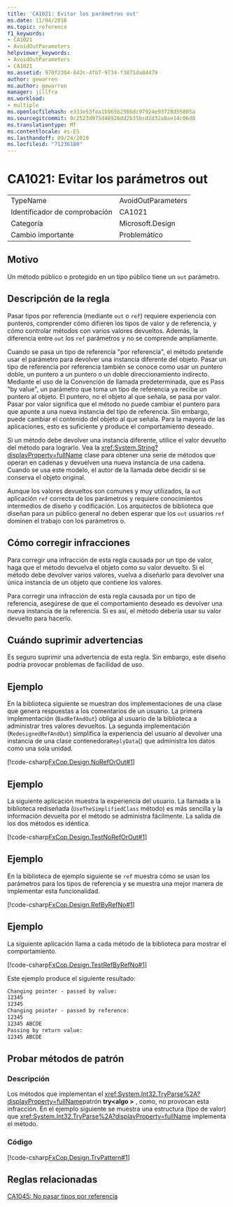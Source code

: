 ```yaml
---
title: 'CA1021: Evitar los parámetros out'
ms.date: 11/04/2016
ms.topic: reference
f1_keywords:
- CA1021
- AvoidOutParameters
helpviewer_keywords:
- AvoidOutParameters
- CA1021
ms.assetid: 970f2304-842c-4fb7-9734-f3871da8d479
author: gewarren
ms.author: gewarren
manager: jillfra
ms.workload:
- multiple
ms.openlocfilehash: e333e53fea1b965b250bdc97924e93728d55805a
ms.sourcegitcommit: 0c2523d975d48926dd2b35bcd2d32a8ae14c06d8
ms.translationtype: MT
ms.contentlocale: es-ES
ms.lasthandoff: 09/24/2019
ms.locfileid: "71236180"
---
```

# <a name="ca1021-avoid-out-parameters"></a>CA1021: Evitar los parámetros out

|||
|-|-|
|TypeName|AvoidOutParameters|
|Identificador de comprobación|CA1021|
|Categoría|Microsoft.Design|
|Cambio importante|Problemático|

## <a name="cause"></a>Motivo
Un método público o protegido en un tipo público tiene un `out` parámetro.

## <a name="rule-description"></a>Descripción de la regla
Pasar tipos por referencia (mediante `out` o `ref`) requiere experiencia con punteros, comprender cómo difieren los tipos de valor y de referencia, y cómo controlar métodos con varios valores devueltos. Además, la diferencia entre `out` los `ref` parámetros y no se comprende ampliamente.

Cuando se pasa un tipo de referencia "por referencia", el método pretende usar el parámetro para devolver una instancia diferente del objeto. Pasar un tipo de referencia por referencia también se conoce como usar un puntero doble, un puntero a un puntero o un doble direccionamiento indirecto. Mediante el uso de la Convención de llamada predeterminada, que es Pass "by value", un parámetro que toma un tipo de referencia ya recibe un puntero al objeto. El puntero, no el objeto al que señala, se pasa por valor. Pasar por valor significa que el método no puede cambiar el puntero para que apunte a una nueva instancia del tipo de referencia. Sin embargo, puede cambiar el contenido del objeto al que señala. Para la mayoría de las aplicaciones, esto es suficiente y produce el comportamiento deseado.

Si un método debe devolver una instancia diferente, utilice el valor devuelto del método para lograrlo. Vea la <xref:System.String?displayProperty=fullName> clase para obtener una serie de métodos que operan en cadenas y devuelven una nueva instancia de una cadena. Cuando se usa este modelo, el autor de la llamada debe decidir si se conserva el objeto original.

Aunque los valores devueltos son comunes y muy utilizados, la `out` aplicación `ref` correcta de los parámetros y requiere conocimientos intermedios de diseño y codificación. Los arquitectos de biblioteca que diseñan para un público general no deben esperar que los `out` usuarios `ref` dominen el trabajo con los parámetros o.

## <a name="how-to-fix-violations"></a>Cómo corregir infracciones
Para corregir una infracción de esta regla causada por un tipo de valor, haga que el método devuelva el objeto como su valor devuelto. Si el método debe devolver varios valores, vuelva a diseñarlo para devolver una única instancia de un objeto que contiene los valores.

Para corregir una infracción de esta regla causada por un tipo de referencia, asegúrese de que el comportamiento deseado es devolver una nueva instancia de la referencia. Si es así, el método debería usar su valor devuelto para hacerlo.

## <a name="when-to-suppress-warnings"></a>Cuándo suprimir advertencias
Es seguro suprimir una advertencia de esta regla. Sin embargo, este diseño podría provocar problemas de facilidad de uso.

## <a name="example"></a>Ejemplo
En la biblioteca siguiente se muestran dos implementaciones de una clase que genera respuestas a los comentarios de un usuario. La primera implementación (`BadRefAndOut`) obliga al usuario de la biblioteca a administrar tres valores devueltos. La segunda implementación (`RedesignedRefAndOut`) simplifica la experiencia del usuario al devolver una instancia de una clase contenedora`ReplyData`() que administra los datos como una sola unidad.

[!code-csharp[FxCop.Design.NoRefOrOut#1](../code-quality/codesnippet/CSharp/ca1021-avoid-out-parameters_1.cs)]

## <a name="example"></a>Ejemplo
La siguiente aplicación muestra la experiencia del usuario. La llamada a la biblioteca rediseñada (`UseTheSimplifiedClass` método) es más sencilla y la información devuelta por el método se administra fácilmente. La salida de los dos métodos es idéntica.

[!code-csharp[FxCop.Design.TestNoRefOrOut#1](../code-quality/codesnippet/CSharp/ca1021-avoid-out-parameters_2.cs)]

## <a name="example"></a>Ejemplo
En la biblioteca de ejemplo siguiente se `ref` muestra cómo se usan los parámetros para los tipos de referencia y se muestra una mejor manera de implementar esta funcionalidad.

[!code-csharp[FxCop.Design.RefByRefNo#1](../code-quality/codesnippet/CSharp/ca1021-avoid-out-parameters_3.cs)]

## <a name="example"></a>Ejemplo
La siguiente aplicación llama a cada método de la biblioteca para mostrar el comportamiento.

[!code-csharp[FxCop.Design.TestRefByRefNo#1](../code-quality/codesnippet/CSharp/ca1021-avoid-out-parameters_4.cs)]

Este ejemplo produce el siguiente resultado:

```txt
Changing pointer - passed by value:
12345
12345
Changing pointer - passed by reference:
12345
12345 ABCDE
Passing by return value:
12345 ABCDE
```

## <a name="try-pattern-methods"></a>Probar métodos de patrón

### <a name="description"></a>Descripción
Los métodos que implementan el <xref:System.Int32.TryParse%2A?displayProperty=fullName>patrón **try\<algo >** , como, no provocan esta infracción. En el ejemplo siguiente se muestra una estructura (tipo de valor) que <xref:System.Int32.TryParse%2A?displayProperty=fullName> implementa el método.

### <a name="code"></a>Código
[!code-csharp[FxCop.Design.TryPattern#1](../code-quality/codesnippet/CSharp/ca1021-avoid-out-parameters_5.cs)]

## <a name="related-rules"></a>Reglas relacionadas
[CA1045: No pasar tipos por referencia](../code-quality/ca1045-do-not-pass-types-by-reference.md)
